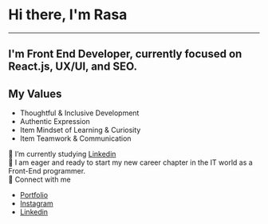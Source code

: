 # Hi there, I'm Rasa
---------------------
I'm Front End Developer, currently focused on React.js, UX/UI, and SEO.
---------------------
## My Values

- Thoughtful & Inclusive Development
- Authentic Expression
- Item Mindset of Learning & Curiosity
- Item Teamwork & Communication


 🌱 I’m currently studying [Linkedin](https://www.linkedin.com/learning/search?entityType=COURSE&keywords=Front-end%20Development&u=42751868)<br/>
 🙌 I am eager and ready to start my new career chapter in the IT world as a Front-End programmer.<br/>
 💬 Connect with me <br/>
 - [Portfolio](https://)<br/>
 - [Instagram](https://www.instagram.coom/rasa_oj)<br/>
 - [Linkedin](https://www.linkedin.com/in/rasa-ojeriene)<br/>

